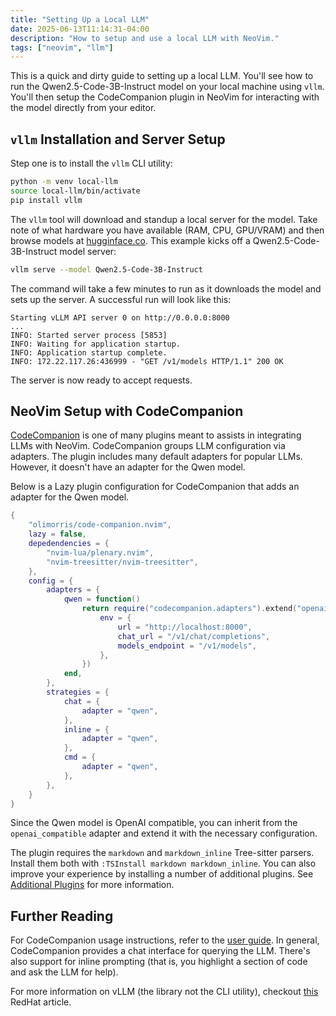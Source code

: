 ```yaml
---
title: "Setting Up a Local LLM"
date: 2025-06-13T11:14:31-04:00
description: "How to setup and use a local LLM with NeoVim."
tags: ["neovim", "llm"]
---
```


This is a quick and dirty guide to setting up a local LLM. You'll see how to run
the Qwen2.5-Code-3B-Instruct model on your local machine using `vllm`. You'll
then setup the CodeCompanion plugin in NeoVim for interacting with the model
directly from your editor.

## `vllm` Installation and Server Setup

Step one is to install the `vllm` CLI utility:

```bash
python -m venv local-llm
source local-llm/bin/activate
pip install vllm
```

The `vllm` tool will download and standup a local server for the model. Take
note of what hardware you have available (RAM, CPU, GPU/VRAM) and then browse
models at [hugginface.co][1]. This example kicks off a Qwen2.5-Code-3B-Instruct
model server:

```bash
vllm serve --model Qwen2.5-Code-3B-Instruct
```

The command will take a few minutes to run as it downloads the model and sets up
the server. A successful run will look like this:

```text
Starting vLLM API server 0 on http://0.0.0.0:8000
...
INFO: Started server process [5853]
INFO: Waiting for application startup.
INFO: Application startup complete.
INFO: 172.22.117.26:436999 - "GET /v1/models HTTP/1.1" 200 OK
```

The server is now ready to accept requests.

## NeoVim Setup with CodeCompanion

[CodeCompanion][2] is one of many plugins meant to assists in integrating LLMs
with NeoVim. CodeCompanion groups LLM configuration via adapters. The plugin
includes many default adapters for popular LLMs. However, it doesn't have an
adapter for the Qwen model.

Below is a Lazy plugin configuration for CodeCompanion that adds an adapter for
the Qwen model.

```lua
{
    "olimorris/code-companion.nvim",
    lazy = false,
    depedendencies = {
        "nvim-lua/plenary.nvim",
        "nvim-treesitter/nvim-treesitter",
    },
    config = {
        adapters = {
            qwen = function()
                return require("codecompanion.adapters").extend("openai_compatible", {
                    env = {
                        url = "http://localhost:8000",
                        chat_url = "/v1/chat/completions",
                        models_endpoint = "/v1/models",
                    },
                })
            end,
        },
        strategies = {
            chat = {
                adapter = "qwen",
            },
            inline = {
                adapter = "qwen",
            },
            cmd = {
                adapter = "qwen",
            },
        },
    }
}
```

Since the Qwen model is OpenAI compatible, you can inherit from the
`openai_compatible` adapter and extend it with the necessary configuration.

The plugin requires the `markdown` and `markdown_inline` Tree-sitter parsers.
Install them both with `:TSInstall markdown markdown_inline`. You can also
improve your experience by installing a number of additional plugins. See
[Additional Plugins][3] for more information.

## Further Reading

For CodeCompanion usage instructions, refer to the [user guide][4]. In general,
CodeCompanion provides a chat interface for querying the LLM. There's also
support for inline prompting (that is, you highlight a section of code and ask
the LLM for help).

For more information on vLLM (the library not the CLI utility), checkout
[this][5] RedHat article.

[1]: https://huggingface.co/models
[2]: https://github.com/olimorris/codecompanion.nvim
[3]: https://codecompanion.olimorris.dev/installation.html#additional-plugins
[4]: https://codecompanion.olimorris.dev/usage/introduction.html
[5]: https://www.redhat.com/en/topics/ai/what-is-vllm

